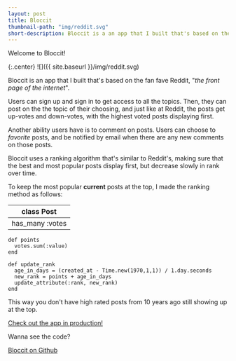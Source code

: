 ```yaml
---
layout: post
title: Bloccit
thumbnail-path: "img/reddit.svg"
short-description: Bloccit is a an app that I built that's based on the fan fave Reddit, "the front page of the internet".
---
```

Welcome to Bloccit!

{:.center}
![]({{ site.baseurl }}/img/reddit.svg)

Bloccit is an app that I built that's based on the fan fave Reddit, "*the front page of the internet*".

Users can sign up and sign in to get access to all the topics. Then, they can post on the the topic of their choosing, and just like at Reddit, the posts get up-votes and down-votes, with the highest voted posts displaying first.

Another ability users have is to comment on posts. Users can choose to *favorite* posts, and be notified by email when there are any new comments on those posts.

Bloccit uses a ranking algorithm that's similar to Reddit's, making sure that the best and most popular posts display first, but decrease slowly in rank over time.

To keep the most popular **current** posts at the top, I made the ranking method as follows:

|class Post|
|---|
|has_many :votes|

```
def points
  votes.sum(:value)
end
```

```
def update_rank
  age_in_days = (created_at - Time.new(1970,1,1)) / 1.day.seconds
  new_rank = points + age_in_days
  update_attribute(:rank, new_rank)
end
```

This way you don't have high rated posts from 10 years ago still showing up at the top.


[Check out the app in production!](https://salty-plains-24479.herokuapp.com/)

Wanna see the code?

[Bloccit on Github](https://github.com/svancott/bloccit)

